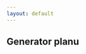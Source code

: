 ```yaml
---
layout: default
---
```

Generator planu
---
<script>
<iframe src="https://akz.pwr.edu.pl"></iframe>
</script>
